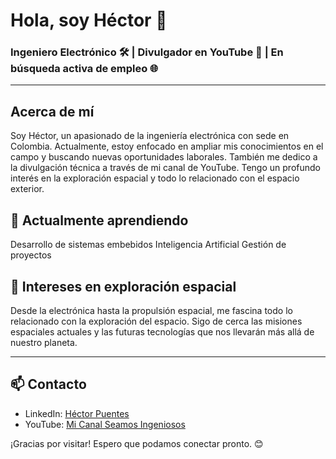 # Hola, soy Héctor 👋

### Ingeniero Electrónico 🛠️ | Divulgador en YouTube 🎥 | En búsqueda activa de empleo 🌐

---

## Acerca de mí
Soy Héctor, un apasionado de la ingeniería electrónica con sede en Colombia. Actualmente, estoy enfocado en ampliar mis conocimientos en el campo y buscando nuevas oportunidades laborales. También me dedico a la divulgación técnica a través de mi canal de YouTube. Tengo un profundo interés en la exploración espacial y todo lo relacionado con el espacio exterior.

## 🌱 Actualmente aprendiendo
Desarrollo de sistemas embebidos
Inteligencia Artificial
Gestión de proyectos
## 🚀 Intereses en exploración espacial
Desde la electrónica hasta la propulsión espacial, me fascina todo lo relacionado con la exploración del espacio. Sigo de cerca las misiones espaciales actuales y las futuras tecnologías que nos llevarán más allá de nuestro planeta.



---

## 📫 Contacto

- LinkedIn: [Héctor Puentes](https://www.linkedin.com/in/hector-puentes-b99309215/)
- YouTube: [Mi Canal Seamos Ingeniosos](https://www.youtube.com/channel/UCa33_8sXwAnMq9wWcJbe3Kg)



¡Gracias por visitar! Espero que podamos conectar pronto. 😊
